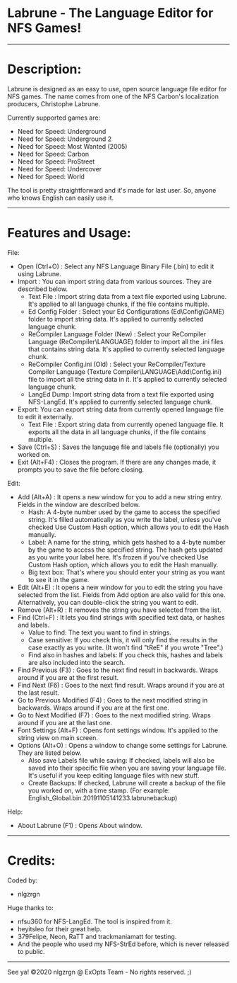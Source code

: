 # Labrune - The Language Editor for NFS Games!  
---------------------------
# Description:

Labrune is designed as an easy to use, open source language file editor for NFS games. The name comes from one of the NFS Carbon's localization producers, Christophe Labrune.

Currently supported games are:
- Need for Speed: Underground
- Need for Speed: Underground 2
- Need for Speed: Most Wanted (2005)
- Need for Speed: Carbon
- Need for Speed: ProStreet
- Need for Speed: Undercover
- Need for Speed: World

The tool is pretty straightforward and it's made for last user. So, anyone who knows English can easily use it.

----------------------------
# Features and Usage:

File:
- Open (Ctrl+O) : Select any NFS Language Binary File (.bin) to edit it using Labrune.
- Import : You can import string data from various sources. They are described below.
    - Text File : Import string data from a text file exported using Labrune. It's applied to all language chunks, if the file contains multiple.
    - Ed Config Folder : Select your Ed Configurations (Ed\Config\GAME) folder to import string data. It's applied to currently selected language chunk.
    - ReCompiler Language Folder (New) : Select your ReCompiler Language (ReCompiler\LANGUAGE) folder to import all the .ini files that contains string data. It's applied to currently selected language chunk.
    - ReCompiler Config.ini (Old) : Select your ReCompiler/Texture Compiler Language (Texture Compiler\LANGUAGE\Add\Config.ini) file to import all the string data in it. It's applied to currently selected language chunk.
    - LangEd Dump: Import string data from a text file exported using NFS-LangEd. It's applied to currently selected language chunk.
- Export: You can export string data from currently opened language file to edit it externally.
    - Text File : Export string data from currently opened language file. It exports all the data in all language chunks, if the file contains multiple.
- Save (Ctrl+S) : Saves the language file and labels file (optionally) you worked on.
- Exit (Alt+F4) : Closes the program. If there are any changes made, it prompts you to save the file before closing.

Edit:
- Add (Alt+A) : It opens a new window for you to add a new string entry. Fields in the window are described below.
    - Hash: A 4-byte number used by the game to access the specified string. It's filled automatically as you write the label, unless you've checked Use Custom Hash option, which allows you to edit the Hash manually.
    - Label: A name for the string, which gets hashed to a 4-byte number by the game to access the specified string. The hash gets updated as you write your label here. It's frozen if you've checked Use Custom Hash option, which allows you to edit the Hash manually.
    - Big text box: That's where you should enter your string as you want to see it in the game.
- Edit (Alt+E) : It opens a new window for you to edit the string you have selected from the list. Fields from Add option are also valid for this one. Alternatively, you can double-click the string you want to edit.
- Remove (Alt+R) : It removes the string you have selected from the list.
- Find (Ctrl+F) : It lets you find strings with specified text data, or hashes and labels.
    - Value to find: The text you want to find in strings.
    - Case sensitive: If you check this, it will only find the results in the case exactly as you write. (It won't find "tReE" if you wrote "Tree".)
    - Find also in hashes and labels: If you check this, hashes and labels are also included into the search.
- Find Previous (F3) : Goes to the next find result in backwards. Wraps around if you are at the first result.
- Find Next (F6) : Goes to the next find result. Wraps around if you are at the last result.
- Go to Previous Modified (F4) : Goes to the next modified string in backwards. Wraps around if you are at the first one.
- Go to Next Modified (F7) : Goes to the next modified string. Wraps around if you are at the last one.
- Font Settings (Alt+F) : Opens font settings window. It's applied to the string view on main screen.
- Options (Alt+O) : Opens a window to change some settings for Labrune. They are listed below.
    - Also save Labels file while saving: If checked, labels will also be saved into their specific file when you are saving your language file. It's useful if you keep editing language files with new stuff.
    - Create Backups: If checked, Labrune will create a backup of the file you worked on, with a time stamp. (For example: English_Global.bin.20191105141233.labrunebackup)

Help:
- About Labrune (F1) : Opens About window.

-----------------------
# Credits:

Coded by:
- nlgzrgn

Huge thanks to:
- nfsu360 for NFS-LangEd. The tool is inspired from it.
- heyitsleo for their great help.
- 379Felipe, Neon, RaTT and trackmaniamatt for testing.
- And the people who used my NFS-StrEd before, which is never released to public.

------------------------

See ya!
©2020 nlgzrgn @ ExOpts Team - No rights reserved. ;)
